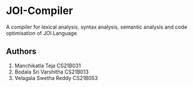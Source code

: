 # JOI-Compiler
A compiler for lexical analysis, syntax analysis, semantic analysis and code optimisation of JOI Language

## Authors
1. Manchikatla Teja CS21B031
2. Bodala Sri Varshitha CS21B013
3. Velagala Swetha Reddy CS21B053

